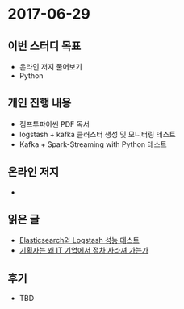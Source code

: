 # 2017-06-29

## 이번 스터디 목표

- 온라인 저지 풀어보기
- Python

## 개인 진행 내용

- 점프투파이썬 PDF 독서
- logstash + kafka 클러스터 생성 및 모니터링 테스트 
- ​Kafka + Spark-Streaming with Python 테스트

## 온라인 저지

- ​

## 읽은 글

- [Elasticsearch와 Logstash 성능 테스트](http://blog.embian.com/26)
- [기획자는 왜 IT 기업에서 점차 사라져 가는가](http://seokjun.kr/why-engineers-become-ceo/)

## 후기

- TBD
